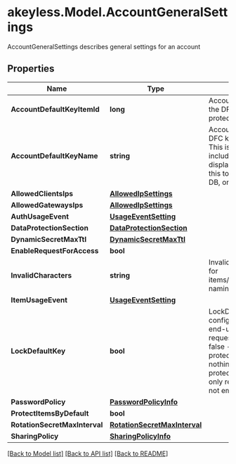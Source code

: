 # akeyless.Model.AccountGeneralSettings
AccountGeneralSettings describes general settings for an account

## Properties

Name | Type | Description | Notes
------------ | ------------- | ------------- | -------------
**AccountDefaultKeyItemId** | **long** | AccountDefaultKeyItemID is the item ID of the DFC key item configured as the default protection key | [optional] 
**AccountDefaultKeyName** | **string** | AccountDefaultKeyName is the name of the DFC key item configured as the default key This is here simply for the response to include the item name in addition to the display ID so the client can properly show this to the user. It will not be saved to the DB, only the AccountDefaultKeyItemID will. | [optional] 
**AllowedClientsIps** | [**AllowedIpSettings**](AllowedIpSettings.md) |  | [optional] 
**AllowedGatewaysIps** | [**AllowedIpSettings**](AllowedIpSettings.md) |  | [optional] 
**AuthUsageEvent** | [**UsageEventSetting**](UsageEventSetting.md) |  | [optional] 
**DataProtectionSection** | [**DataProtectionSection**](DataProtectionSection.md) |  | [optional] 
**DynamicSecretMaxTtl** | [**DynamicSecretMaxTtl**](DynamicSecretMaxTtl.md) |  | [optional] 
**EnableRequestForAccess** | **bool** |  | [optional] 
**InvalidCharacters** | **string** | InvalidCharacters is the invalid characters for items/targets/roles/auths/notifier_forwarder naming convention | [optional] 
**ItemUsageEvent** | [**UsageEventSetting**](UsageEventSetting.md) |  | [optional] 
**LockDefaultKey** | **bool** | LockDefaultKey determines whether the configured default key can be updated by end-users on a per-request basis true - all requests use the configured default key false - every request can determine its protection key (default) nil - change nothing (every request can determine its protection key (default)) This parameter is only relevant if AccountDefaultKeyItemID is not empty | [optional] 
**PasswordPolicy** | [**PasswordPolicyInfo**](PasswordPolicyInfo.md) |  | [optional] 
**ProtectItemsByDefault** | **bool** |  | [optional] 
**RotationSecretMaxInterval** | [**RotationSecretMaxInterval**](RotationSecretMaxInterval.md) |  | [optional] 
**SharingPolicy** | [**SharingPolicyInfo**](SharingPolicyInfo.md) |  | [optional] 

[[Back to Model list]](../README.md#documentation-for-models) [[Back to API list]](../README.md#documentation-for-api-endpoints) [[Back to README]](../README.md)

